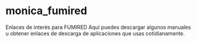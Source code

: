# monica_fumired
Enlaces de interés para FUMIRED
Aquí puedes descargar algunos manuales u obtener enlaces de descarga de aplicaciones que usas cotidianamente.
